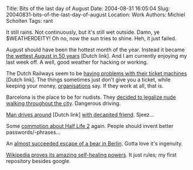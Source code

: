 Title: Bits of the last day of August
Date: 2004-08-31 16:05:04
Slug: 20040831-bits-of-the-last-day-of-august
Location: Work
Authors: Michiel Scholten
Tags: rant

<p>It still rains. Not continuously, but it's still wet outside. Damn, ye $WEATHERDEITY! Oh no, now the sun tries to shine. Heh, it just failed.</p>
<p>August should have been the hottest month of the year. Instead it became <a href="http://nu.nl/news.jsp?n=389893&amp;c=74">the wettest August in 50 years</a> [Dutch link]. And I am currently enjoying my last week off. A well, good weather for hacking or working.</p>
<p>The Dutch Railways seem to be <a href="http://nu.nl/news.jsp?n=389816&amp;c=10">having problems with their ticket machines</a> [Dutch link]. The things sometimes just don't give you a ticket, while keeping your money, <a href="http://www.locov.nl/index.php">organisations</a> say. If they work at all, that is.</p>
<p>Barcelona is the place to be for nudists. They <a href="http://nu.nl/news.jsp?n=389579&amp;c=122">decided to legalize nude walking throughout the city</a>. Dangerous driving.</p>
<p><a href="http://nu.nl/news.jsp?n=389958&amp;c=122">Man drives around</a> [Dutch link] <a href="http://edition.cnn.com/2004/US/South/08/30/man.decapitated.ap/index.html">with decapited friend</a>. Sjeez...</p>

<p>Some <a href="http://www.gamespot.com/news/2004/08/27/news_6106035.html">commotion about Half Life 2</a> again. People should invent better passwords/-phrases...</p>
<p>An <a href="http://news.bbc.co.uk/2/hi/europe/3612706.stm">almost succeeded escape of a bear in Berlin</a>. Gotta love it's ingenuity.</p>

<p><a href="http://www.boingboing.net/2004/08/30/wikipedia_proves_its.html">Wikipedia proves its amazing self-healing powers</a>. It just rules; my first repository besides google.</p>
